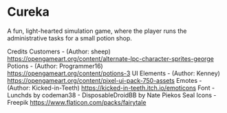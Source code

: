 # Cureka

A fun, light-hearted simulation game, where the player runs the administrative tasks for a small potion shop.

Credits
Customers - (Author: sheep) https://opengameart.org/content/alternate-lpc-character-sprites-george 
Potions - (Author: Programmer16) https://opengameart.org/content/potions-3
UI Elements - (Author: Kenney) https://opengameart.org/content/pixel-ui-pack-750-assets
Emotes - (Author: Kicked-in-Teeth) https://kicked-in-teeth.itch.io/emoticons
Font - Lunchds by codeman38 - DisposableDroidBB by Nate Piekos
Seal Icons - Freepik https://www.flaticon.com/packs/fairytale